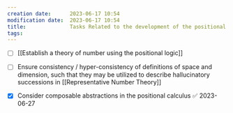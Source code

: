```yaml
---
creation date:		2023-06-17 10:54
modification date:	2023-06-17 10:54
title: 				Tasks Related to the development of the positional calculus
tags:
---
```

- [ ] [[Establish a theory of number using the positional logic]]
- [ ] Ensure consistency / hyper-consistency of definitions of space and dimension, such that they may be utilized to describe hallucinatory successions in [[Representative Number Theory]] 

- [x] Consider composable abstractions in the positional calculus ✅ 2023-06-27
